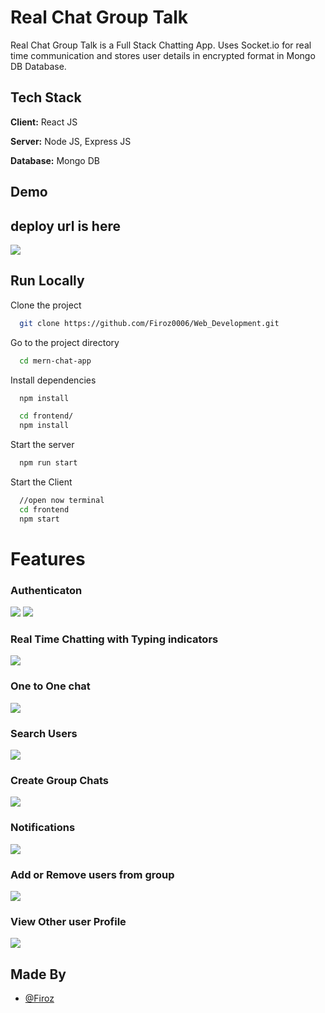 
# Real Chat Group Talk

Real Chat Group Talk is a Full Stack Chatting App.
Uses Socket.io for real time communication and stores user details in encrypted format in Mongo DB Database.
## Tech Stack

**Client:** React JS

**Server:** Node JS, Express JS

**Database:** Mongo DB
  
## Demo

## deploy url is here
 
![](https://github.com/Firoz0006/Web_Development/blob/main/mern-chat-app/Snapshots/Screenshot%20(118).png)
## Run Locally

Clone the project

```bash
  git clone https://github.com/Firoz0006/Web_Development.git
```

Go to the project directory

```bash
  cd mern-chat-app
```

Install dependencies

```bash
  npm install
```

```bash
  cd frontend/
  npm install
```

Start the server

```bash
  npm run start
```
Start the Client

```bash
  //open now terminal
  cd frontend
  npm start
```

  
# Features

### Authenticaton
![](https://github.com/Firoz0006/Web_Development/blob/main/mern-chat-app/Snapshots/Screenshot%20(118).png)
![](https://github.com/Firoz0006/Web_Development/blob/main/mern-chat-app/Snapshots/Screenshot%20(119).png)
### Real Time Chatting with Typing indicators
![](https://github.com/Firoz0006/Web_Development/blob/main/mern-chat-app/Snapshots/Screenshot%20(136).png)
### One to One chat
![](https://github.com/Firoz0006/Web_Development/blob/main/mern-chat-app/Snapshots/Screenshot%20(137).png)
### Search Users
![](https://github.com/Firoz0006/Web_Development/blob/main/mern-chat-app/Snapshots/Screenshot%20(138).png)
### Create Group Chats
![](https://github.com/Firoz0006/Web_Development/blob/main/mern-chat-app/Snapshots/Screenshot%20(139).png)
### Notifications 
![](https://github.com/Firoz0006/Web_Development/blob/main/mern-chat-app/Snapshots/Screenshot%20(140).png)
### Add or Remove users from group
![](https://github.com/Firoz0006/Web_Development/blob/main/mern-chat-app/Snapshots/Screenshot%20(141).png)
### View Other user Profile
![](https://github.com/Firoz0006/Web_Development/blob/main/mern-chat-app/Snapshots/Screenshot%20(142).png)
## Made By

- [@Firoz](https://github.com/Firoz0006)

  
